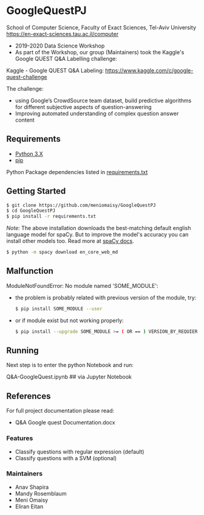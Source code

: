 # GoogleQuestPJ

School of Computer Science, Faculty of Exact Sciences, Tel-Aviv University
https://en-exact-sciences.tau.ac.il/computer

* 2019-2020 Data Science Workshop 
* As part of the Workshop, our group (Maintainers) took the Kaggle's Google QUEST Q&A Labelling challenge:

Kaggle - Google QUEST Q&A Labeling:
https://www.kaggle.com/c/google-quest-challenge

The challenge: 
* using Google’s CrowdSource team dataset, build predictive algorithms for different subjective aspects of question-answering
* Improving automated understanding of complex question answer content

## Requirements

* [Python 3.X](https://docs.python.org/3/)
* [pip](https://pip.pypa.io/en/stable/installing/)

Python Package dependencies listed in [requirements.txt](requirements.txt)

## Getting Started

```bash
$ git clone https://github.com/meniomaisy/GoogleQuestPJ
$ cd GoogleQuestPJ
$ pip install -r requirements.txt
```

_Note:_ The above installation downloads the best-matching default english language model for spaCy. But to improve the model's accuracy you can install other models too. Read more at [spaCy docs](https://spacy.io/usage/models).

```bash
$ python -m spacy download en_core_web_md
```

## Malfunction

ModuleNotFoundError: No module named 'SOME_MODULE':

* the problem is probably related with previous version of the module, try:
	```bash
	$ pip install SOME_MODULE --user
	```
* or if module exist but not working properly:
	```bash
	$ pip install --upgrade SOME_MODULE >= ( OR == ) VERSION_BY_REQUIERMENTS --user
	```	

## Running

Next step is to enter the python Notebook and run:

Q&A-GoogleQuest.ipynb ## via Jupyter Notebook

## References

For full project documentation please read:
* Q&A Google quest Documentation.docx

### Features

* Classify questions with regular expression (default)
* Classify questions with a SVM (optional)

### Maintainers
* Anav Shapira
* Mandy Rosemblaum
* Meni Omaisy
* Eliran Eitan
